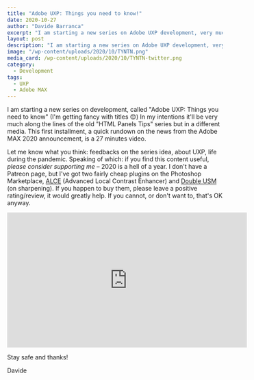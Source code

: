 ```yaml
---
title: "Adobe UXP: Things you need to know!"
date: 2020-10-27
author: "Davide Barranca"
excerpt: "I am starting a new series on Adobe UXP development, very much along the lines of the CEP's HTML Panels Tips. But on video."
layout: post
description: "I am starting a new series on Adobe UXP development, very much along the lines of the CEP's HTML Panels Tips. But on video."
image: "/wp-content/uploads/2020/10/TYNTN.png"
media_card: /wp-content/uploads/2020/10/TYNTN-twitter.png
category:
  - Development
tags:
  - UXP
  - Adobe MAX
---
```


I am starting a new series on development, called "Adobe UXP: Things you need to know" (I'm getting fancy with titles 😊) In my intentions it'll be very much along the lines of the old "HTML Panels Tips" series but in a different media. This first installment, a quick rundown on the news from the Adobe MAX 2020 announcement, is a 27 minutes video.

Let me know what you think: feedbacks on the series idea, about UXP, life during the pandemic.
Speaking of which: if you find this content useful, _please consider supporting me_ – 2020 is a hell of a year. I don't have a Patreon page, but I've got two fairly cheap plugins on the Photoshop Marketplace, [ALCE](https://adobe.com/go/cc_plugins_discover_plugin?pluginId=28db2e07&workflow=share) (Advanced Local Contrast Enhancer) and [Double USM](https://adobe.com/go/cc_plugins_discover_plugin?pluginId=78c3cdaf&workflow=share) (on sharpening). If you happen to buy them, please leave a positive rating/review, it would greatly help. If you cannot, or don't want to, that's OK anyway.

<iframe width="560" height="315" src="https://www.youtube.com/embed/zAOUBpDjc1Q" frameborder="0" allow="accelerometer; autoplay; clipboard-write; encrypted-media; gyroscope; picture-in-picture" allowfullscreen></iframe>

Stay safe and thanks!

Davide
